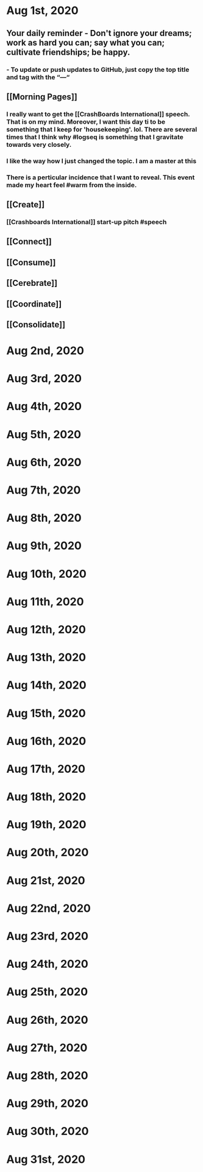 # Aug 1st, 2020
## Your daily reminder - Don't ignore your dreams; work as hard you can; say what you can; cultivate friendships; be happy.
### - To update or push updates to GitHub, just copy the top title and tag with the “—“
## [[Morning Pages]]
### I really want to get the [[CrashBoards International]] speech. That is on my mind. Moreover, I want this day ti to be something that I keep for 'housekeeping'. lol. There are several times that I think why #logseq is something that I gravitate towards very closely.
### I like the way how I just changed the topic. I am a master at this
### There is a perticular incidence that I want to reveal. This event made my heart feel #warm from the inside.
### 
## [[Create]]
### [[Crashboards International]] start-up pitch #speech
## [[Connect]]
## [[Consume]]
## [[Cerebrate]]
## [[Coordinate]]
## [[Consolidate]]
# Aug 2nd, 2020
# Aug 3rd, 2020
# Aug 4th, 2020
# Aug 5th, 2020
# Aug 6th, 2020
# Aug 7th, 2020
# Aug 8th, 2020
# Aug 9th, 2020
# Aug 10th, 2020
# Aug 11th, 2020
# Aug 12th, 2020
# Aug 13th, 2020
# Aug 14th, 2020
# Aug 15th, 2020
# Aug 16th, 2020
# Aug 17th, 2020
# Aug 18th, 2020
# Aug 19th, 2020
# Aug 20th, 2020
# Aug 21st, 2020
# Aug 22nd, 2020
# Aug 23rd, 2020
# Aug 24th, 2020
# Aug 25th, 2020
# Aug 26th, 2020
# Aug 27th, 2020
# Aug 28th, 2020
# Aug 29th, 2020
# Aug 30th, 2020
# Aug 31st, 2020
